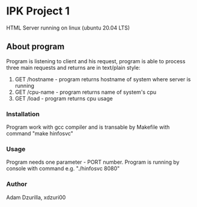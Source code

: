 # IPK Project 1

HTML Server running on linux (ubuntu 20.04 LTS)

## About program

Program is listening to client and his request, program is able to process three main requests and returns are in text/plain style:
1. GET /hostname  - program returns hostname of system where server is running
2. GET /cpu-name  - program returns name of system's cpu
3. GET /load      - program returns cpu usage

### Installation

Program work with gcc compiler and is transable by Makefile with command "make hinfosvc"

### Usage

Program needs one parameter - PORT number.
Program is running by console with command e.g. "./hinfosvc 8080"

### Author

Adam Dzurilla, xdzuri00
